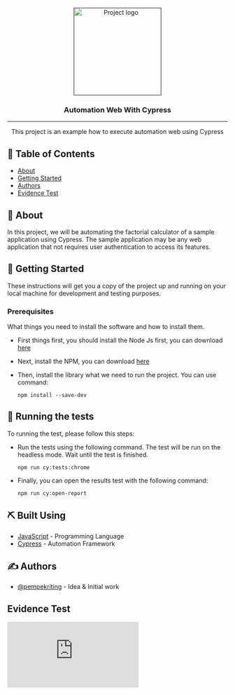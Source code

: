 <p align="center">
  <a href="" rel="noopener">
 <img width=200px src="https://docs.cypress.io/img/logo/cypress-logo-dark.png" alt="Project logo"></a>
</p>

<h3 align="center">Automation Web With Cypress</h3>

---

<p align="center"> This project is an example how to execute automation web using Cypress
    <br> 
</p>

## 📝 Table of Contents

- [About](#about)
- [Getting Started](#getting_started)
- [Authors](#authors)
- [Evidence Test](#evidence)

## 🧐 About <a name = "about"></a>

In this project, we will be automating the factorial calculator of a sample application using Cypress. The sample application may be any web application that not requires user authentication to access its features.

## 🏁 Getting Started <a name = "getting_started"></a>

These instructions will get you a copy of the project up and running on your local machine for development and testing purposes.

### Prerequisites

What things you need to install the software and how to install them.
- First things first, you should install the Node Js first, you can download [here](https://nodejs.org/en/download)

- Next, install the NPM, you can download [here](https://docs.npmjs.com/downloading-and-installing-node-js-and-npm)

- Then, install the library what we need to run the project. You can use command:
    ```
    npm install --save-dev
    ```

## 🔧 Running the tests <a name = "tests"></a>

To running the test, please follow this steps:
- Run the tests using the following command. The test will be run on the headless mode. Wait until the test is finished.
    ```
    npm run cy:tests:chrome
    ```
- Finally, you can open the results test with the following command:
    ```
    npm run cy:open-report
    ```


## ⛏️ Built Using <a name = "built_using"></a>

- [JavaScript](https://www.javascript.com/) - Programming Language
- [Cypress](https://www.cypress.io/) - Automation Framework

## ✍️ Authors <a name = "authors"></a>

- [@pempekriting](https://github.com/pempekriting) - Idea & Initial work

## Evidence Test <a name = "evidence"></a>
![Report](https://pempekriting.github.io/CucumberTestNG/cypress/reports/html/index.html)
